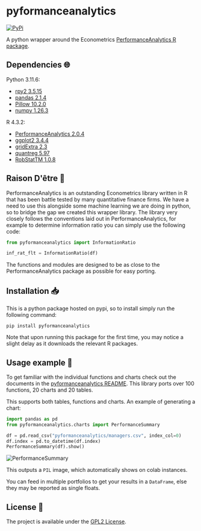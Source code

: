 # pyformanceanalytics

<a href="https://pypi.org/project/pyformance-analytics/">
    <img alt="PyPi" src="https://img.shields.io/pypi/v/pyformance-analytics">
</a>

A python wrapper around the Econometrics [PerformanceAnalytics R package](https://github.com/braverock/PerformanceAnalytics).

## Dependencies :globe_with_meridians:

Python 3.11.6:

- [rpy2 3.5.15](https://rpy2.github.io/)
- [pandas 2.1.4](https://pandas.pydata.org/)
- [Pillow 10.2.0](https://pillow.readthedocs.io/en/stable/reference/Image.html)
- [numpy 1.26.3](https://numpy.org/)

R 4.3.2:

- [PerformanceAnalytics 2.0.4](https://github.com/braverock/PerformanceAnalytics)
- [ggplot2 3.4.4](https://ggplot2.tidyverse.org/)
- [gridExtra 2.3](https://cran.r-project.org/web/packages/gridExtra/index.html)
- [quantreg 5.97](https://www.rdocumentation.org/packages/quantreg/versions/5.97)
- [RobStatTM 1.0.8](https://github.com/msalibian/RobStatTM)

## Raison D'être :thought_balloon:

PerformanceAnalytics is an outstanding Econometrics library written in R that has been battle tested by many quantitative finance firms.
We have a need to use this alongside some machine learning we are doing in python, so to bridge the gap we created this wrapper library.
The library very closely follows the conventions laid out in PerformanceAnalytics, for example to determine information ratio you can simply use the following code:

```python
from pyformanceanalytics import InformationRatio

inf_rat_flt = InformationRatio(df)
```

The functions and modules are designed to be as close to the PerformanceAnalytics package as possible for easy porting.


## Installation :inbox_tray:

This is a python package hosted on pypi, so to install simply run the following command:

`pip install pyformanceanalytics`

Note that upon running this package for the first time, you may notice a slight delay as it downloads the relevant R packages.

## Usage example :eyes:

To get familiar with the individual functions and charts check out the documents in the [pyformanceanalytics README](pyformanceanalytics/README.md). This library ports over 100 functions, 20 charts and 20 tables.

This supports both tables, functions and charts. An example of generating a chart:

```python
import pandas as pd
from pyformanceanalytics.charts import PerformanceSummary

df = pd.read_csv("pyformanceanalytics/managers.csv", index_col=0)
df.index = pd.to_datetime(df.index)
PerformanceSummary(df).show()
```

![PerformanceSummary](pyformanceanalytics/charts/PerformanceSummary.jpg "PerformanceSummary")

This outputs a `PIL` image, which automatically shows on colab instances.

You can feed in multiple portfolios to get your results in a `DataFrame`, else they may be reported as single floats.

## License :memo:

The project is available under the [GPL2 License](LICENSE).
